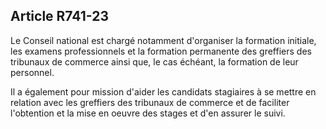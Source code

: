 Article R741-23
----
Le Conseil national est chargé notamment d'organiser la formation initiale, les
examens professionnels et la formation permanente des greffiers des tribunaux de
commerce ainsi que, le cas échéant, la formation de leur personnel.

Il a également pour mission d'aider les candidats stagiaires à se mettre en
relation avec les greffiers des tribunaux de commerce et de faciliter
l'obtention et la mise en oeuvre des stages et d'en assurer le suivi.
